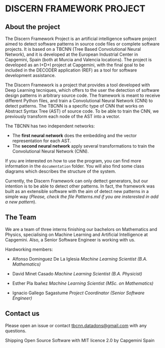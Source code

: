 # DISCERN FRAMEWORK PROJECT

## About the project

The Discern Framework Project is an artificial intelligence software project aimed to detect software patterns in source code files or complete software projects. It is based on a TBCNN (Tree Based Convolutional Neural Network), and it is developed at the European Industrial Center in Capgemini, Spain (both at Murcia and Valencia locations). The project is developed as an I+D+I project at Capgemini, with the final goal to be included in the DECODER application (REF) as a tool for software development assistance.

The Discern Framework is a project that provides a tool developed with Deep Learning tecniques, which offers to the user the detection of software design patterns in arbitrary source code. The framework is meant to receive different Python files, and train a Convolutional Neural Network (CNN) to detect patterns. The TBCNN is a specific type of CNN that works on Abstract Syntax Tree (AST) of source code. To be able to train the CNN, we previously transform each node of the AST into a vector.

The TBCNN has two independent networks:

 - The **first neural network** does the embedding and the vector representation for each AST.
 - The **second neural network** apply several transformations to train the Convolutional Neural Network (CNN).

If you are interested on how to use the program, you can find more information in the `documentation` folder. You will also find some class diagrams which describes the structure of the system.

Currently, the Discern Framework can only dettect generators, but our intention is to be able to detect other patterns. In fact, the framework was built as an extensible software with the aim of detect new patterns in a simple way (*Please, check the file Patterns.md if you are insterested in add a new pattern*).


## The Team

We are a team of three interns finishing our bachelors on Mathematics and Physics, specialising on Machine Learning and Artificial Intelligence at Capgemini. Also, a Senior Software Engineer is working with us.

Hardworking members:

 - Alfonso Dominguez De La Iglesia
   *Machine Learning Scientist (B.A. Mathematics)*

 - David Minet Casado
   *Machine Learning Scientist (B.A. Physicist)*

 - Esther Pla Ibañez
   *Machine Learning Scientist (MSc. on Mathematics)*

 - Ignacio Gallego Sagastume
   *Project Coordinator (Senior Software Engineer)*


## Contact us

Please open an issue or contact tbcnn.datadons@gmail.com with any questions.


Shipping Open Source Software with MIT licence 2.0 by Capgemini Spain